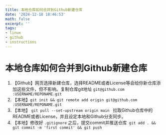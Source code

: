 ```yaml
---
title: 本地仓库如何合并到Github新建仓库
date: '2024-12-18 18:46:53'
math: false
excerpt: ''
tags:
- linux
- github
- instructions
---
```


# 本地仓库如何合并到Github新建仓库
1.  【Github】网页选择新建仓库，选择README或者License等会给你新仓库添加这些文件，但不影响。复制仓库git地址 `git@github.com :USERNAME/REPONAME.git`
2. 【本地】`git init && git remote add origin git@github.com :USERNAME/REPONAME.git`
3. 【本地】 `git pull --set-upstream origin main ` 拉取Github仓库中的README或者License，并且设定本地和Github分支同步。
4. 【本地】修改好 `.gitignore` 之后，提交commit并推送仓库` git add . && git commit -m 'first commit' && git push`